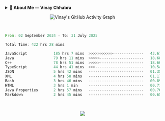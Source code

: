 <p align="center">
  <details>
    <summary><b>💫 About Me — Vinay Chhabra</b></summary>

  > 👋 Hi, I’m **Vinay Chhabra**  
  > A **DSA Enthusiast**, **Web Developer**, and **Competitive Programmer**  
  > Currently learning **Frontend System Design**, **Docker**, and **Kubernetes**  
  > Always **Learning and Growing** 🚀  

  ---

  ### 💬 Ask Me About:
  - Data Structures and Algorithms  
  - Competitive Programming  
  - Web Development  

  ---

  ### 📫 Reach Me:
  - 📧 [Chhabravinay549@gmail.com](mailto:Chhabravinay549@gmail.com)  
  - 💼 [LinkedIn](https://www.linkedin.com/in/vinay-chhabra-a377601a9/)  
  - 🐙 [GitHub](https://github.com/code-walker-23)  

  ---

  ### 📈 GitHub Stats
  ![Profile Views](https://img.shields.io/badge/Profile%20Views-1000-blue?style=flat-square)
  ![GitHub Followers](https://img.shields.io/github/followers/code-walker-23?style=flat-square&logo=github)

  </details>
</p>




<div align="center">
  
 ![Vinay's GitHub Activity Graph](https://github-readme-activity-graph.vercel.app/graph?username=code-walker-23&bg_color=0d1117&color=ffffff&line=ee2a7b&point=f0f0f0&area=true&hide_border=true)

<br>

</div>



<!--START_SECTION:waka-->

```rust
From: 02 September 2024 - To: 31 July 2025

Total Time: 422 hrs 28 mins

JavaScript            185 hrs 7 mins  >>>>>>>>>>>--------------   43.67 %
Java                  79 hrs 11 mins  >>>>>--------------------   18.68 %
C++                   78 hrs 51 mins  >>>>>--------------------   18.60 %
TypeScript            44 hrs 41 mins  >>>----------------------   10.54 %
JSON                  5 hrs 42 mins   -------------------------   01.35 %
XML                   4 hrs 58 mins   -------------------------   01.17 %
Bash                  3 hrs 46 mins   -------------------------   00.89 %
HTML                  3 hrs 1 min     -------------------------   00.71 %
Java Properties       2 hrs 57 mins   -------------------------   00.70 %
Markdown              2 hrs 45 mins   -------------------------   00.65 %
```

<!--END_SECTION:waka-->



<div align="center">
  
<br>

![](https://quotes-github-readme.vercel.app/api?type=horizontal&theme=gruvbox)

</div>
